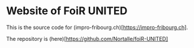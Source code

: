 # Website of FoiR UNITED

This is the source code for (impro-fribourg.ch)[https://impro-fribourg.ch].

The repository is (here)[https://github.com/Nortalle/foiR-UNITED]